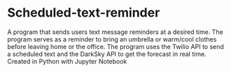 # Scheduled-text-reminder
A program that sends users text message reminders at a desired time. The program serves as a reminder to bring an umbrella or warm/cool clothes before leaving home or the office. The program uses the Twilio API to send a scheduled text and the DarkSky API to get the forecast in real time. Created in Python with Jupyter Notebook
